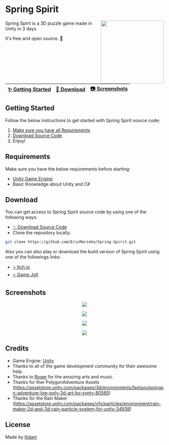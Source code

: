 # Spring Spirit

<img align="right" src="https://img.itch.zone/aW1nLzEyMDQ0MjM1LnBuZw==/347x500/QfN2ui.png" width= 200/>

Spring Spirit is a 3D puzzle game made in Unity in 3 days

It's free and open source. :clap:

| [:sparkles: Getting Started](#getting-started) | [:rocket: Download](#download) | [:camera: Screenshots](#screenshots) |
| --------------- | -------- |  -------- |

## Getting Started

Follow the below instructions to get started with Spring Spirit source code:

1. [Make sure you have all Requirements](#requirements)
2. [Download Source Code](#download)
3. Enjoy!

## Requirements

Make sure you have the below requirements before starting:

- [Unity Game Engine](https://unity3d.com)
- Basic Knowledge about Unity and C#

## Download

You can get access to Spring Spirit source code by using one of the following ways:

- [:sparkles: Download Source Code](https://github.com/EricMarinho/Spring-Spirit/archive/master.zip)
- Clone the repository locally:

```bash
git clone https://github.com/EricMarinho/Spring-Spirit.git
```

Also you can also play or download the build version of Spring Spirit using one of the followings links:

- [:star: Itch.io](https://ilidam.itch.io/spring-spirit)
- [:star: Game Jolt](https://gamejolt.com/games/SpringSpirit/805147)

## Screenshots

<p align="center">
  <img src="https://img.itch.zone/aW1hZ2UvMjA0NDU1OC8xMjA1OTYzNS5qcGc=/original/%2FGJVTY.jpg"/>
</p>

<p align="center">
  <img src="https://img.itch.zone/aW1hZ2UvMjA0NDU1OC8xMjA1OTYzNC5qcGc=/original/HlisEY.jpg"/>
</p>

<p align="center">
  <img src="https://img.itch.zone/aW1hZ2UvMjA0NDU1OC8xMjA1OTYzNi5qcGc=/original/4Hs4AI.jpg"/>
</p>

<p align="center">
  <img src="https://img.itch.zone/aW1hZ2UvMjA0NDU1OC8xMjA1OTYzMy5qcGc=/original/1XoAYI.jpgFpO"/>
</p>

## Credits

- Game Engine: [Unity](https://unity3d.com/)
- Thanks to all of the game development community for their awesome help.
- Thanks to [Roger](https://www.linkedin.com/in/roger-albuquerque/) for the amazing arts and music.
- Thanks for ther PolygonAdventure Assets (https://assetstore.unity.com/packages/3d/environments/fantasy/polygon-adventure-low-poly-3d-art-by-synty-80585)
- Thanks for the Rain Maker (https://assetstore.unity.com/packages/vfx/particles/environment/rain-maker-2d-and-3d-rain-particle-system-for-unity-34938)

## License

Made by [Ilidam](https://github.com/EricMarinho)

